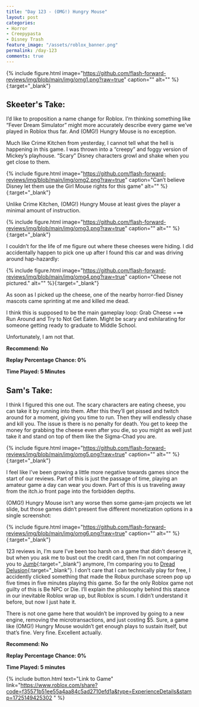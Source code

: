 ```yaml
---
title: "Day 123 - (OMG!) Hungry Mouse"
layout: post
categories:
- Horror
- Creepypasta
- Disney Trash
feature_image: "/assets/roblox_banner.png"
permalink: /day-123
comments: true
---
```


{% include figure.html image="https://github.com/flash-forward-reviews/img/blob/main/img/omg1.png?raw=true" caption="" alt="" %}{:target="_blank"}

## Skeeter's Take:

I’d like to proposition a name change for Roblox. I’m thinking something like “Fever Dream Simulator” might more accurately describe every game we’ve played in Roblox thus far. And (OMG!) Hungry Mouse is no exception. 

Much like Crime Kitchen from yesterday, I cannot tell what the hell is happening in this game. 
I was thrown into a “creepy” and foggy version of Mickey’s playhouse. “Scary” Disney characters growl and shake when you get close to them. 

{% include figure.html image="https://github.com/flash-forward-reviews/img/blob/main/img/omg2.png?raw=true" caption="Can’t believe Disney let them use the Girl Mouse rights for this game" alt="" %}{:target="_blank"}

Unlike Crime Kitchen,  (OMG!) Hungry Mouse at least gives the player a minimal amount of instruction.

{% include figure.html image="https://github.com/flash-forward-reviews/img/blob/main/img/omg3.png?raw=true" caption="" alt="" %}{:target="_blank"}

I couldn’t for the life of me figure out where these cheeses were hiding. I did accidentally happen to pick one up after I found this car and was driving around hap-hazardly: 

{% include figure.html image="https://github.com/flash-forward-reviews/img/blob/main/img/omg4.png?raw=true" caption="Cheese not pictured." alt="" %}{:target="_blank"}

As soon as I picked up the cheese, one of the nearby horror-fied Disney mascots came sprinting at me and killed me dead. 

I think this is supposed to be the main gameplay loop: Grab Cheese ===> Run Around and Try to Not Get Eaten. 
Might be scary and exhilarating for someone getting ready to graduate to Middle School. 

Unfortunately, I am not that. 

**Recommend: No**

**Replay Percentage Chance: 0%**

**Time Played: 5 Minutes**

## Sam's Take:

I think I figured this one out. The scary characters are eating cheese, you can take it by running into them. After this they’ll get pissed and twitch around for a moment, giving you time to run. Then they will endlessly chase and kill you. The issue is there is no penalty for death. You get to keep the money for grabbing the cheese even after you die, so you might as well just take it and stand on top of them like the Sigma-Chad you are.

{% include figure.html image="https://github.com/flash-forward-reviews/img/blob/main/img/omg5.png?raw=true" caption="" alt="" %}{:target="_blank"}

I feel like I’ve been growing a little more negative towards games since the start of our reviews. Part of this is just the passage of time, playing an amateur game a day can wear you down. Part of this is us traveling away from the itch.io front page into the forbidden depths.

(OMG!) Hungry Mouse isn’t any worse then some game-jam projects we let slide, but those games didn’t present five different monetization options in a single screenshot:

{% include figure.html image="https://github.com/flash-forward-reviews/img/blob/main/img/omg6.png?raw=true" caption="" alt="" %}{:target="_blank"}

123 reviews in, I’m sure I’ve been too harsh on a game that didn’t deserve it, but when you ask me to bust out the credit card, then I’m not comparing you to [Jumb](https://flash-forward-reviews.github.io/day-47){:target="_blank"} anymore, I’m comparing you to [Dread Delusion](https://flash-forward-reviews.github.io/day-14){:target="_blank"}. I don’t care that I can technically play for free, I accidently clicked something that made the Robux purchase screen pop up five times in five minutes playing this game. So far the only Roblox game not guilty of this is Be NPC or Die. I’ll explain the philosophy behind this stance in our inevitable Roblox wrap up, but Roblox is scum. I didn’t understand it before, but now I just hate it.

There is not one game here that wouldn’t be improved by going to a new engine, removing the microtransactions, and just costing $5. Sure, a game like (OMG!) Hungry Mouse wouldn’t get enough plays to sustain itself, but that’s fine. Very fine. Excellent actually.

**Recommend: No**

**Replay Percentage Chance: 0%**

**Time Played: 5 minutes**

{% include button.html text="Link to Game" link="https://www.roblox.com/share?code=f35571b51ee55a4aa84c5ad2710efd1a&type=ExperienceDetails&stamp=1725149425302 " %}